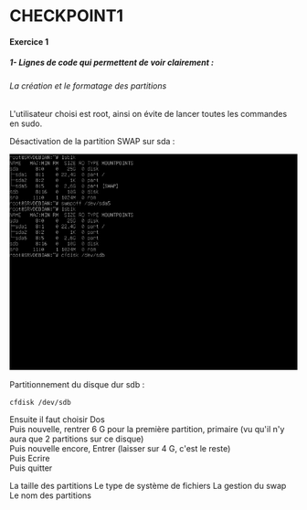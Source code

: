 # CHECKPOINT1  
  
#### Exercice 1  
##### 1-  Lignes de code qui permettent de voir clairement :

###### La création et le formatage des partitions  

L'utilisateur choisi est root, ainsi on évite de lancer toutes les commandes en sudo.  

  Désactivation de la partition SWAP sur sda  :  
  <P ALIGN="center"><IMG src="https://github.com/julien-Nmd/CHECKPOINT1/blob/main/ex1_1.png" width=600></P>  

  Partitionnement du disque dur sdb :  

    cfdisk /dev/sdb  
    
  Ensuite il faut choisir Dos  
  Puis nouvelle, rentrer 6 G pour la première partition, primaire (vu qu'il n'y aura que 2 partitions sur ce disque)  
  Puis nouvelle encore, Entrer (laisser sur 4 G, c'est le reste)  
  Puis Ecrire  
  Puis quitter  
  
  
   
  La taille des partitions
  Le type de système de fichiers
  La gestion du swap
  Le nom des partitions
